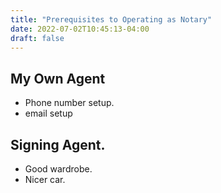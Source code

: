 ```yaml
---
title: "Prerequisites to Operating as Notary"
date: 2022-07-02T10:45:13-04:00
draft: false
---
```


## My Own Agent

* Phone number setup.
* email setup


## Signing Agent. 

* Good wardrobe. 
* Nicer car.
